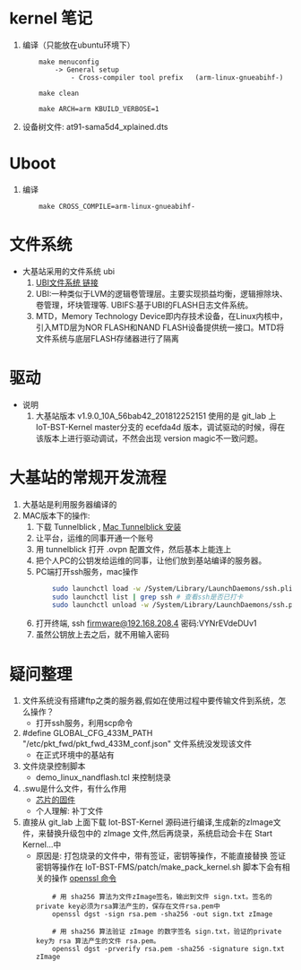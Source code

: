 # kernel 笔记
1. 编译（只能放在ubuntu环境下）
    ```
        make menuconfig
            -> General setup
                - Cross-compiler tool prefix   (arm-linux-gnueabihf-)

        make clean

        make ARCH=arm KBUILD_VERBOSE=1
    ```

2. 设备树文件: at91-sama5d4_xplained.dts


# Uboot
1. 编译
    ```
        make CROSS_COMPILE=arm-linux-gnueabihf-
    ```

# 文件系统
* 大基站采用的文件系统 ubi
    1. [UBI文件系统 链接](https://blog.csdn.net/wuxiwang/article/details/6431361?utm_medium=distribute.pc_relevant.none-task-blog-2%7Edefault%7EBlogCommendFromMachineLearnPai2%7Edefault-14.control&dist_request_id=1331997.8614.16188925404431969&depth_1-utm_source=distribute.pc_relevant.none-task-blog-2%7Edefault%7EBlogCommendFromMachineLearnPai2%7Edefault-14.control)
    2. UBI:一种类似于LVM的逻辑卷管理层。主要实现损益均衡，逻辑擦除块、卷管理，坏块管理等. UBIFS:基于UBI的FLASH日志文件系统。
    3. MTD，Memory Technology Device即内存技术设备，在Linux内核中，引入MTD层为NOR FLASH和NAND FLASH设备提供统一接口。MTD将文件系统与底层FLASH存储器进行了隔离

# 驱动
* 说明
    1. 大基站版本 v1.9.0_10A_56bab42_201812252151 使用的是 git_lab 上 IoT-BST-Kernel master分支的 ecefda4d 版本，调试驱动的时候，得在该版本上进行驱动调试，不然会出现 version magic不一致问题。


# 大基站的常规开发流程
1. 大基站是利用服务器编译的
2. MAC版本下的操作:
    1. 下载 Tunnelblick , [Mac Tunnelblick 安装](https://blog.csdn.net/qq_29814157/article/details/102838693)
    2. 让平台，运维的同事开通一个账号
    3. 用 tunnelblick 打开 .ovpn 配置文件，然后基本上能连上
    4. 把个人PC的公钥发给运维的同事，让他们放到基站编译的服务器。
    5. PC端打开ssh服务，mac操作
        ```sh
            sudo launchctl load -w /System/Library/LaunchDaemons/ssh.plist #启动ssh
            sudo launchctl list | grep ssh # 查看ssh是否已打卡
            sudo launchctl unload -w /System/Library/LaunchDaemons/ssh.plist # 关闭ssh
        ```
    6. 打开终端, ssh firmware@192.168.208.4 密码:VYNrEVdeDUv1
    7. 虽然公钥放上去之后，就不用输入密码
        


# 疑问整理
1. 文件系统没有搭建ftp之类的服务器,假如在使用过程中要传输文件到系统，怎么操作？
    * 打开ssh服务，利用scp命令
2. #define GLOBAL_CFG_433M_PATH    "/etc/pkt_fwd/pkt_fwd_433M_conf.json" 文件系统没发现该文件 
    * 在正式环境中的基站有
3. 文件烧录控制脚本
    * demo_linux_nandflash.tcl 来控制烧录
4. .swu是什么文件，有什么作用
    * [芯片的固件](https://blog.csdn.net/gybwq/article/details/113850747)
    * 个人理解: 补丁文件
5. 直接从 git_lab 上面下载 Iot-BST-Kernel 源码进行编译,生成新的zImage文件，来替换升级包中的 zImage 文件,然后再烧录，系统启动会卡在 Start Kernel...中
    * 原因是: 打包烧录的文件中，带有签证，密钥等操作，不能直接替换
        签证密钥等操作在 IoT-BST-FMS/patch/make_pack_kernel.sh 脚本下会有相关的操作
        [openssl 命令](http://lnmp.ailinux.net/openssl)
        ```shell
            # 用 sha256 算法为文件zImage签名，输出到文件 sign.txt。签名的private key必须为rsa算法产生的，保存在文件rsa.pem中
            openssl dgst -sign rsa.pem -sha256 -out sign.txt zImage 

            # 用 sha256 算法验证 zImage 的数字签名 sign.txt，验证的private key为 rsa 算法产生的文件 rsa.pem。
            openssl dgst -prverify rsa.pem -sha256 -signature sign.txt zImage
        ```
